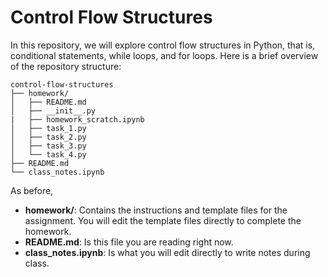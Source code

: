 # Control Flow Structures

In this repository, we will explore control flow structures in Python, that is, conditional statements, while loops, and for loops. Here is a brief overview of the repository structure:
```
control-flow-structures
├── homework/
│   ├── README.md
│   ├── __init__.py
|   ├── homework_scratch.ipynb
│   ├── task_1.py
│   ├── task_2.py
│   ├── task_3.py
│   └── task_4.py
├── README.md
└── class_notes.ipynb
```
As before,
- **homework/**: Contains the instructions and template files for the assignment. You will edit the template files directly to complete the homework.
- **README.md**: Is this file you are reading right now.
- **class_notes.ipynb**: Is what you will edit directly to write notes during class.

